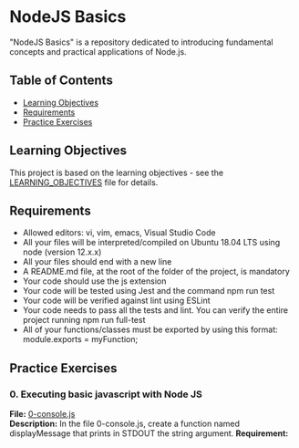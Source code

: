 # NodeJS Basics
"NodeJS Basics" is a repository dedicated to introducing fundamental concepts and practical applications of Node.js.

## Table of Contents

- [Learning Objectives](#learning-objectives)
- [Requirements](#requirements)
- [Practice Exercises](#practice-exercises)

## Learning Objectives

This project is based on the learning objectives - see the [LEARNING_OBJECTIVES](https://github.com/Goaty-yagi/holbertonschool-javascript-coding/blob/main/Node_JS_basic/LEARNING_OBJECTIVES.md) file for details.

## Requirements

- Allowed editors: vi, vim, emacs, Visual Studio Code
- All your files will be interpreted/compiled on Ubuntu 18.04 LTS using node (version 12.x.x)
- All your files should end with a new line
- A README.md file, at the root of the folder of the project, is mandatory
- Your code should use the js extension
- Your code will be tested using Jest and the command npm run test
- Your code will be verified against lint using ESLint
- Your code needs to pass all the tests and lint. You can verify the entire project running npm run full-test
- All of your functions/classes must be exported by using this format: module.exports = myFunction;


## Practice Exercises

### 0. Executing basic javascript with Node JS

**File:** [0-console.js](https://github.com/Goaty-yagi/holbertonschool-javascript-coding/blob/main/Node_JS_basic/0-console.js)<br>
**Description:** In the file 0-console.js, create a function named displayMessage that prints in STDOUT the string argument.
**Requirement:** <br>


